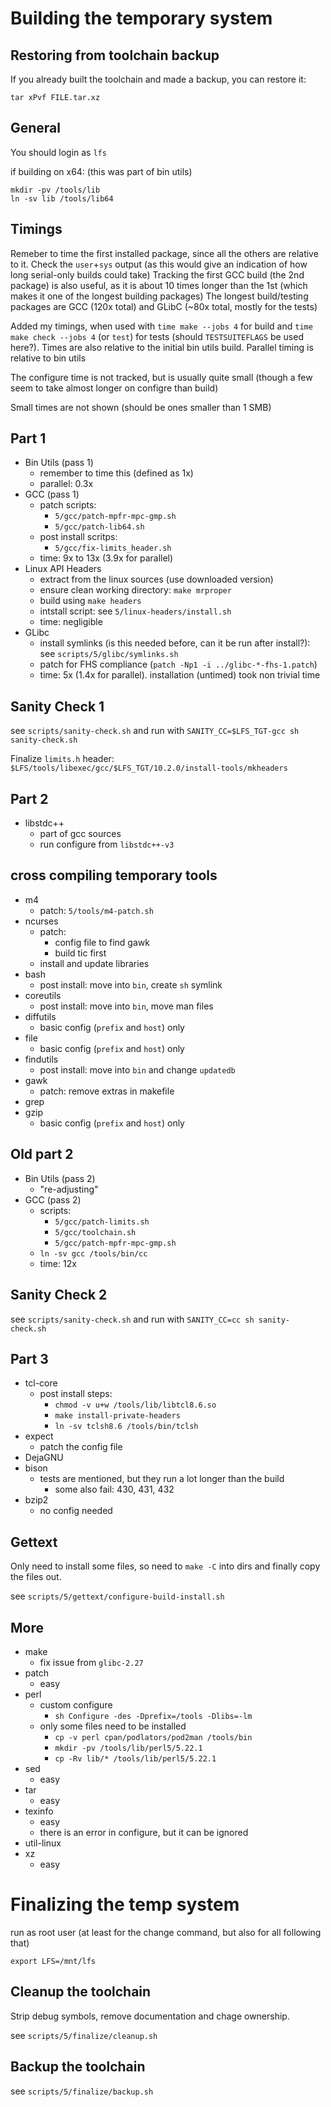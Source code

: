 # Building the temporary system

## Restoring from toolchain backup

If you already built the toolchain and made a backup, you can restore it:

`tar xPvf FILE.tar.xz`

## General

You should login as `lfs`

if building on x64: (this was part of bin utils)
```
mkdir -pv /tools/lib
ln -sv lib /tools/lib64
```

## Timings

Remeber to time the first installed package, since all the others are relative to it.
Check the `user`+`sys` output (as this would give an indication of how long serial-only builds could take)
Tracking the first GCC build (the 2nd package) is also useful, as it is about 10 times longer than the 1st (which makes
it one of the longest building packages)
The longest build/testing packages are GCC (120x total) and GLibC (~80x total, mostly for the tests)

Added my timings, when used with `time make --jobs 4` for build and `time make check --jobs 4` (or `test`) for
tests (should `TESTSUITEFLAGS` be used here?).
Times are also relative to the initial bin utils build. Parallel timing is relative to bin utils

The configure time is not tracked, but is usually quite small (though a few seem to take almost longer on configre than
build)

Small times are not shown (should be ones smaller than 1 SMB)

## Part 1

- Bin Utils (pass 1)
    - remember to time this (defined as 1x)
    - parallel: 0.3x
- GCC (pass 1)
    - patch scripts:
        - `5/gcc/patch-mpfr-mpc-gmp.sh`
        - `5/gcc/patch-lib64.sh`
    - post install scritps:
        - `5/gcc/fix-limits_header.sh`
    - time: 9x to 13x (3.9x for parallel)
- Linux API Headers
    - extract from the linux sources (use downloaded version)
    - ensure clean working directory: `make mrproper`
    - build using `make headers`
    - intstall script: see `5/linux-headers/install.sh`
    - time: negligible
- GLibc
    - install symlinks (is this needed before, can it be run after install?): see `scripts/5/glibc/symlinks.sh`
    - patch for FHS compliance (`patch -Np1 -i ../glibc-*-fhs-1.patch`)
    - time: 5x (1.4x for parallel). installation (untimed) took non trivial time

## Sanity Check 1

see `scripts/sanity-check.sh` and run with `SANITY_CC=$LFS_TGT-gcc sh sanity-check.sh`

Finalize `limits.h` header: `$LFS/tools/libexec/gcc/$LFS_TGT/10.2.0/install-tools/mkheaders`

## Part 2

- libstdc++
    - part of gcc sources
    - run configure from `libstdc++-v3`

## cross compiling temporary tools

- m4
    - patch: `5/tools/m4-patch.sh`
- ncurses
    - patch:
        - config file to find gawk
        - build tic first
    - install and update libraries
- bash
    - post install: move into `bin`, create `sh` symlink
- coreutils
    - post install: move into `bin`, move man files
- diffutils
    - basic config (`prefix` and `host`) only
- file
    - basic config (`prefix` and `host`) only
- findutils
    - post install: move into `bin` and change `updatedb`
- gawk
    - patch: remove extras in makefile
- grep
- gzip
    - basic config (`prefix` and `host`) only

## Old part 2

- Bin Utils (pass 2)
    - "re-adjusting"
- GCC (pass 2)
    - scripts:
        - `5/gcc/patch-limits.sh`
        - `5/gcc/toolchain.sh`
        - `5/gcc/patch-mpfr-mpc-gmp.sh`
    - `ln -sv gcc /tools/bin/cc`
    - time: 12x

## Sanity Check 2

see `scripts/sanity-check.sh` and run with `SANITY_CC=cc sh sanity-check.sh`

## Part 3

- tcl-core
    - post install steps:
        - `chmod -v u+w /tools/lib/libtcl8.6.so`
        - `make install-private-headers`
        - `ln -sv tclsh8.6 /tools/bin/tclsh`
- expect
    - patch the config file
- DejaGNU
- bison
	- tests are mentioned, but they run a lot longer than the build
	    - some also fail: 430, 431, 432
- bzip2
    - no config needed

## Gettext

Only need to install some files, so need to `make -C` into dirs and finally copy the files out.

see `scripts/5/gettext/configure-build-install.sh`

## More

- make
	- fix issue from `glibc-2.27`
- patch
    - easy
- perl
    - custom configure
        - `sh Configure -des -Dprefix=/tools -Dlibs=-lm`
    - only some files need to be installed
        - `cp -v perl cpan/podlators/pod2man /tools/bin`
        - `mkdir -pv /tools/lib/perl5/5.22.1`
        - `cp -Rv lib/* /tools/lib/perl5/5.22.1`
- sed
    - easy
- tar
    - easy
- texinfo
    - easy
    - there is an error in configure, but it can be ignored
- util-linux
- xz
    - easy

# Finalizing the temp system

run as root user (at least for the change command, but also for all following that)

`export LFS=/mnt/lfs`

## Cleanup the toolchain

Strip debug symbols, remove documentation and chage ownership.

see `scripts/5/finalize/cleanup.sh`

## Backup the toolchain

see `scripts/5/finalize/backup.sh`
